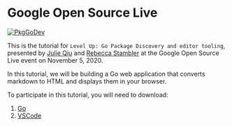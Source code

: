 
# Google Open Source Live

[![PkgGoDev](https://pkg.go.dev/badge/github.com/julieqiu/opensourcelive)](https://pkg.go.dev/github.com/julieqiu/opensourcelive)

This is the tutorial for `Level Up: Go Package Discovery and editor tooling`,
presented by
[Julie Qiu](https://twitter.com/jqiu25) and
[Rebecca Stambler](https://twitter.com/stamblerre) at the Google Open Source
Live event on November 5, 2020.

In this tutorial, we will be building a Go web application that converts
markdown to HTML and displays them in your browser.

To participate in this tutorial, you will need to download:

1. [Go](https://golang.org/doc/install)
2. [VSCode](https://code.visualstudio.com/)